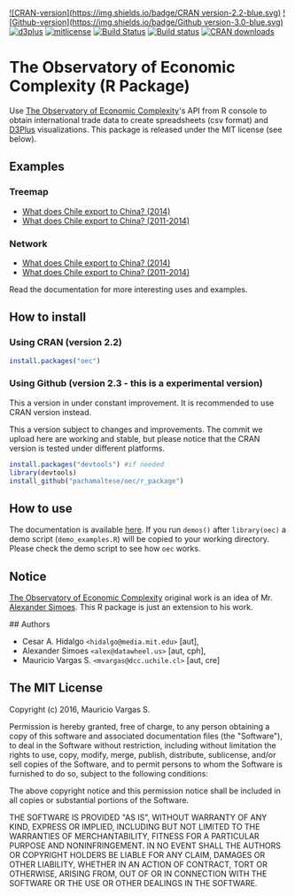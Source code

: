 [![CRAN-version](https://img.shields.io/badge/CRAN version-2.2-blue.svg)](https://cran.r-project.org/web/packages/oec/)
[![Github-version](https://img.shields.io/badge/Github version-3.0-blue.svg)](https://github.com/pachamaltese/oec) [![d3plus](https://img.shields.io/badge/D3plus-1.9.8-green.svg)](https://github.com/alexandersimoes/d3plus) [![mitlicense](https://img.shields.io/badge/License-MIT-green.svg)](https://opensource.org/licenses/MIT)
[![Build Status](https://travis-ci.org/pachamaltese/oec.svg?branch=master)](https://travis-ci.org/pachamaltese/oec)
[![Build status](https://ci.appveyor.com/api/projects/status/5xvlffxy8ro4wc34?svg=true)](https://ci.appveyor.com/project/pachamaltese/oec)
[![CRAN downloads](http://cranlogs.r-pkg.org/badges/oec)](http://cran.rstudio.com/web/packages/oec/index.html)

# The Observatory of Economic Complexity (R Package)

Use [The Observatory of Economic Complexity](http://atlas.media.mit.edu/en/)'s API from R console to obtain international trade data to create spreadsheets (csv format) and [D3Plus](http://d3plus.org/) visualizations. This package is released under the MIT license (see below).

## Examples

### Treemap

  * [What does Chile export to China? (2014)](http://pacha.hk/oec/chl_chn_2014_6char_treemap_exports.html)
  * [What does Chile export to China? (2011-2014)](http://pacha.hk/oec/chl_chn_2011_2014_1_6char_treemap_exports.html)

### Network

  * [What does Chile export to China? (2014)](http://pacha.hk/oec/chl_chn_2014_6char_network_exports.html)
  * [What does Chile export to China? (2011-2014)](http://pacha.hk/oec/chl_chn_2011_2014_1_6char_network_exports.html)

Read the documentation for more interesting uses and examples.

## How to install

### Using CRAN (version 2.2)

```r
install.packages("oec")
```

### Using Github (version 2.3 - this is a experimental version)

This a version in under constant improvement. It is recommended to use CRAN version instead.

This a version subject to changes and improvements. The commit we upload here are working and stable, but please notice that the CRAN version is tested under different platforms.

```r
install.packages("devtools") #if needed
library(devtools)
install_github("pachamaltese/oec/r_package")
```

## How to use

The documentation is available [here](http://pacha.hk/oec/oec.pdf). If you run `demos()` after `library(oec)` a demo script (`demo_examples.R`) will be copied to your working directory. Please check the demo script to see how `oec` works.

## Notice

[The Observatory of Economic Complexity](http://atlas.media.mit.edu/en/) original work is an idea of Mr. [Alexander Simoes](https://github.com/alexandersimoes/oec). This R package is just an extension to his work.

## Authors

* Cesar A. Hidalgo `<hidalgo@media.mit.edu>` [aut],
* Alexander Simoes `<alex@datawheel.us>` [aut, cph],
* Mauricio Vargas S. `<mvargas@dcc.uchile.cl>` [aut, cre]

## The MIT License

Copyright (c) 2016, Mauricio Vargas S.

Permission is hereby granted, free of charge, to any person obtaining
a copy of this software and associated documentation files (the
"Software"), to deal in the Software without restriction, including
without limitation the rights to use, copy, modify, merge, publish,
distribute, sublicense, and/or sell copies of the Software, and to
permit persons to whom the Software is furnished to do so, subject to
the following conditions:

The above copyright notice and this permission notice shall be
included in all copies or substantial portions of the Software.

THE SOFTWARE IS PROVIDED "AS IS", WITHOUT WARRANTY OF ANY KIND,
EXPRESS OR IMPLIED, INCLUDING BUT NOT LIMITED TO THE WARRANTIES OF
MERCHANTABILITY, FITNESS FOR A PARTICULAR PURPOSE AND
NONINFRINGEMENT. IN NO EVENT SHALL THE AUTHORS OR COPYRIGHT HOLDERS BE
LIABLE FOR ANY CLAIM, DAMAGES OR OTHER LIABILITY, WHETHER IN AN ACTION
OF CONTRACT, TORT OR OTHERWISE, ARISING FROM, OUT OF OR IN CONNECTION
WITH THE SOFTWARE OR THE USE OR OTHER DEALINGS IN THE SOFTWARE.
